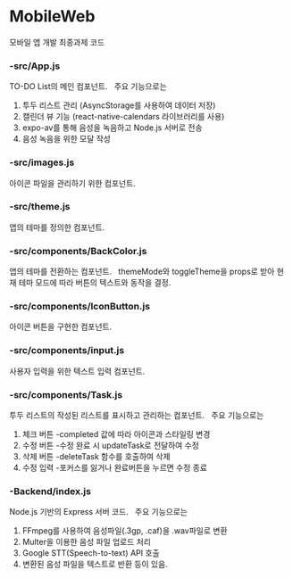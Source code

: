 # MobileWeb
모바일 앱 개발 최종과제 코드

### -src/App.js
TO-DO List의 메인 컴포넌트. &nbsp; 
주요 기능으로는
1. 투두 리스트 관리 (AsyncStorage를 사용하여 데이터 저장)
2. 캘린더 뷰 기능 (react-native-calendars 라이브러리를 사용)
3. expo-av를 통해 음성을 녹음하고 Node.js 서버로 전송
4. 음성 녹음을 위한 모달 작성

### -src/images.js
아이콘 파일을 관리하기 위한 컴포넌트.

### -src/theme.js
앱의 테마를 정의한 컴포넌트.

### -src/components/BackColor.js
앱의 테마를 전환하는 컴포넌트.
 &nbsp; themeMode와 toggleTheme을 props로 받아 현재 테마 모드에 따라 버튼의 텍스트와 동작을 결정.

### -src/components/IconButton.js
아이콘 버튼을 구현한 컴포넌트.

### -src/components/input.js
사용자 입력을 위한 텍스트 입력 컴포넌트.

### -src/components/Task.js
투두 리스트의 작성된 리스트를 표시하고 관리하는 컴포넌트. &nbsp; 
주요 기능으로는
1. 체크 버튼
   -completed 값에 따라 아이콘과 스타일링 변경
2. 수정 버튼
   -수정 완료 시 updateTask로 전달하여 수정
3. 삭제 버튼
   -deleteTask 함수를 호출하여 삭제
4. 수정 입력
   -포커스를 잃거나 완료버튼을 누르면 수정 종료
   
### -Backend/index.js
Node.js 기반의 Express 서버 코드. &nbsp; 
주요 기능으로는 
1. FFmpeg를 사용하여 음성파일(.3gp, .caf)을 .wav파일로 변환
2. Multer을 이용한 음성 파일 업로드 처리
3. Google STT(Speech-to-text) API 호출
4. 변환된 음성 파일을 텍스트로 반환 등이 있음.
